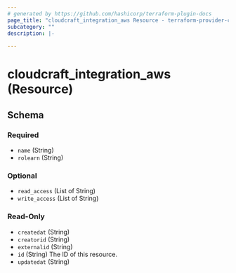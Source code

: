 ```yaml
---
# generated by https://github.com/hashicorp/terraform-plugin-docs
page_title: "cloudcraft_integration_aws Resource - terraform-provider-cloudcraft"
subcategory: ""
description: |-
  
---
```


# cloudcraft_integration_aws (Resource)





<!-- schema generated by tfplugindocs -->
## Schema

### Required

- `name` (String)
- `rolearn` (String)

### Optional

- `read_access` (List of String)
- `write_access` (List of String)

### Read-Only

- `createdat` (String)
- `creatorid` (String)
- `externalid` (String)
- `id` (String) The ID of this resource.
- `updatedat` (String)
